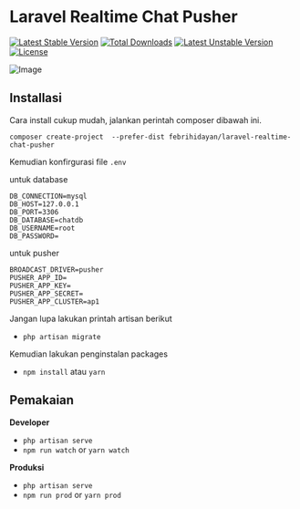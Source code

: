 # Laravel Realtime Chat Pusher

[![Latest Stable Version](https://poser.pugx.org/febrihidayan/laravel-realtime-chat-pusher/v)](//packagist.org/packages/febrihidayan/laravel-realtime-chat-pusher) [![Total Downloads](https://poser.pugx.org/febrihidayan/laravel-realtime-chat-pusher/downloads)](//packagist.org/packages/febrihidayan/laravel-realtime-chat-pusher) [![Latest Unstable Version](https://poser.pugx.org/febrihidayan/laravel-realtime-chat-pusher/v/unstable)](//packagist.org/packages/febrihidayan/laravel-realtime-chat-pusher) [![License](https://poser.pugx.org/febrihidayan/laravel-realtime-chat-pusher/license)](//packagist.org/packages/febrihidayan/laravel-realtime-chat-pusher)

![Image](https://i.ibb.co/6trP5t0/117851429-1152870708464796-2804219607738423233-o.jpg)

## Installasi
Cara install cukup mudah, jalankan perintah composer dibawah ini.
```
composer create-project  --prefer-dist febrihidayan/laravel-realtime-chat-pusher
```

Kemudian konfirgurasi file `.env`

untuk database
```
DB_CONNECTION=mysql
DB_HOST=127.0.0.1
DB_PORT=3306
DB_DATABASE=chatdb
DB_USERNAME=root
DB_PASSWORD=
```

untuk pusher

```
BROADCAST_DRIVER=pusher
PUSHER_APP_ID=
PUSHER_APP_KEY=
PUSHER_APP_SECRET=
PUSHER_APP_CLUSTER=ap1
```

Jangan lupa lakukan printah artisan berikut

- `php artisan migrate`

Kemudian lakukan penginstalan packages

- `npm install` atau `yarn`

## Pemakaian

**Developer**
- `php artisan serve`
- `npm run watch` or `yarn watch`

**Produksi**
- `php artisan serve`
- `npm run prod` or `yarn prod`

